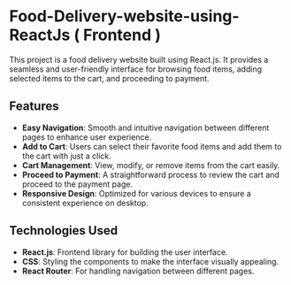 # Food-Delivery-website-using-ReactJs ( Frontend )

This project is a food delivery website built using React.js. It provides a seamless and user-friendly interface for browsing food items, adding selected items to the cart, and proceeding to payment. 

## Features

- **Easy Navigation**: Smooth and intuitive navigation between different pages to enhance user experience.
- **Add to Cart**: Users can select their favorite food items and add them to the cart with just a click.
- **Cart Management**: View, modify, or remove items from the cart easily.
- **Proceed to Payment**: A straightforward process to review the cart and proceed to the payment page.
- **Responsive Design**: Optimized for various devices to ensure a consistent experience on desktop.

## Technologies Used

- **React.js**: Frontend library for building the user interface.
- **CSS**: Styling the components to make the interface visually appealing.
- **React Router**: For handling navigation between different pages.
